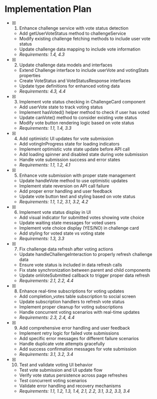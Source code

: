 # Implementation Plan

- [x] 1. Enhance challenge service with vote status detection
  - Add getUserVoteStatus method to challengeService
  - Modify existing challenge fetching methods to include user vote status
  - Update challenge data mapping to include vote information
  - _Requirements: 1.4, 4.3_

- [x] 2. Update challenge data models and interfaces
  - Extend Challenge interface to include userVote and votingStats properties
  - Create VoteStatus and VoteStatusResponse interfaces
  - Update type definitions for enhanced voting data
  - _Requirements: 4.3, 4.4_

- [x] 3. Implement vote status checking in ChallengeCard component
  - Add userVote state to track voting status
  - Implement hasVoted() helper method to check if user has voted
  - Update canVote() method to consider existing vote status
  - Modify vote button rendering logic based on vote status
  - _Requirements: 1.1, 1.4, 3.3_

- [x] 4. Add optimistic UI updates for vote submission
  - Add votingInProgress state for loading indicators
  - Implement optimistic vote state update before API call
  - Add loading spinner and disabled state during vote submission
  - Handle vote submission success and error states
  - _Requirements: 1.1, 1.2, 4.1_

- [x] 5. Enhance vote submission with proper state management
  - Update handleVote method to use optimistic updates
  - Implement state reversion on API call failure
  - Add proper error handling and user feedback
  - Update vote button text and styling based on vote status
  - _Requirements: 1.1, 1.2, 3.1, 3.2, 4.2_

- [x] 6. Implement vote status display in UI
  - Add visual indicator for submitted votes showing vote choice
  - Update waiting state messages for voted users
  - Implement vote choice display (YES/NO) in challenge card
  - Add styling for voted state vs voting state
  - _Requirements: 1.3, 3.3_

- [x] 7. Fix challenge data refresh after voting actions
  - Update handleChallengeInteraction to properly refresh challenge data
  - Ensure vote status is included in data refresh calls
  - Fix state synchronization between parent and child components
  - Update onVoteSubmitted callback to trigger proper data refresh
  - _Requirements: 2.1, 2.2, 4.4_

- [x] 8. Enhance real-time subscriptions for voting updates
  - Add completion_votes table subscription to social screen
  - Update subscription handlers to refresh vote status
  - Implement proper cleanup for voting subscriptions
  - Handle concurrent voting scenarios with real-time updates
  - _Requirements: 2.3, 2.4, 4.4_

- [x] 9. Add comprehensive error handling and user feedback
  - Implement retry logic for failed vote submissions
  - Add specific error messages for different failure scenarios
  - Handle duplicate vote attempts gracefully
  - Add success confirmation messages for vote submission
  - _Requirements: 3.1, 3.2, 3.4_

- [x] 10. Test and validate voting UI behavior
  - Test vote submission and UI update flow
  - Verify vote status persistence across page refreshes
  - Test concurrent voting scenarios
  - Validate error handling and recovery mechanisms
  - _Requirements: 1.1, 1.2, 1.3, 1.4, 2.1, 2.2, 3.1, 3.2, 3.3, 3.4_